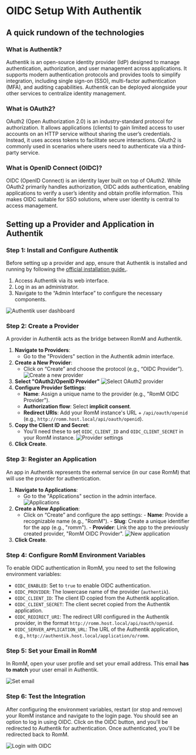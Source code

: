 # OIDC Setup With Authentik

## A quick rundown of the technologies

### What is Authentik?

Authentik is an open-source identity provider (IdP) designed to manage authentication, authorization, and user management across applications. It supports modern authentication protocols and provides tools to simplify integration, including single sign-on (SSO), multi-factor authentication (MFA), and auditing capabilities. Authentik can be deployed alongside your other services to centralize identity management.

### What is OAuth2?

OAuth2 (Open Authorization 2.0) is an industry-standard protocol for authorization. It allows applications (clients) to gain limited access to user accounts on an HTTP service without sharing the user’s credentials. Instead, it uses access tokens to facilitate secure interactions. OAuth2 is commonly used in scenarios where users need to authenticate via a third-party service.

### What is OpenID Connect (OIDC)?

OIDC (OpenID Connect) is an identity layer built on top of OAuth2. While OAuth2 primarily handles authorization, OIDC adds authentication, enabling applications to verify a user’s identity and obtain profile information. This makes OIDC suitable for SSO solutions, where user identity is central to access management.

## Setting up a Provider and Application in Authentik

### Step 1: Install and Configure Authentik

Before setting up a provider and app, ensure that Authentik is installed and running by following the [official installation guide.](https://docs.goauthentik.io/docs/install-config/install/docker-compose).

1. Access Authentik via its web interface.
2. Log in as an administrator.
3. Navigate to the “Admin Interface” to configure the necessary components.

![Authentik user dashboard](../resources/authentik/1-user-dashboard.png)

### Step 2: Create a Provider

A provider in Authentik acts as the bridge between RomM and Authentik.

1. **Navigate to Providers**:
    - Go to the "Providers" section in the Authentik admin interface.
2. **Create a New Provider**:
    - Click on “Create” and choose the protocol (e.g., “OIDC Provider”).
      ![Create a new provider](../resources/authentik/2-create-provider.png)
3. **Select "OAuth2/OpenID Provider"**
   ![Select OAuth2 provider](../resources/authentik/3-new-provider.png)
4. **Configure Provider Settings**:
    - **Name**: Assign a unique name to the provider (e.g., "RomM OIDC Provider").
    - **Authorization flow**: Select **implicit consent**.
    - **Redirect URIs**: Add your RomM instance's URL + `/api/oauth/openid` (e.g., `http://romm.host.local/api/oauth/openid`).
5. **Copy the Client ID and Secret**:
    - You'll need these to set `OIDC_CLIENT_ID` and `OIDC_CLIENT_SECRET` in your RomM instance.
      ![Provider settings](../resources/authentik/4-provider-secrets.png)
6. **Click Create**.

### Step 3: Register an Application

An app in Authentik represents the external service (in our case RomM) that will use the provider for authentication.

1. **Navigate to Applications**:
    - Go to the "Applications" section in the admin interface.
      ![Applications](../resources/authentik/5-applications.png)
2. **Create a New Application**:
    - Click on “Create” and configure the app settings: - **Name**: Provide a recognizable name (e.g., "RomM"). - **Slug**: Create a unique identifier for the app (e.g., "romm"). - **Provider**: Link the app to the previously created provider, "RomM OIDC Provider".
      ![New application](../resources/authentik/6-new-application.png)
3. **Click Create**.

### Step 4: Configure RomM Environment Variables

To enable OIDC authentication in RomM, you need to set the following environment variables:

- `OIDC_ENABLED`: Set to `true` to enable OIDC authentication.
- `OIDC_PROVIDER`: The lowercase name of the provider (`authentik`).
- `OIDC_CLIENT_ID`: The client ID copied from the Authentik application.
- `OIDC_CLIENT_SECRET`: The client secret copied from the Authentik application.
- `OIDC_REDIRECT_URI`: The redirect URI configured in the Authentik provider, in the format `http://romm.host.local/api/oauth/openid`.
- `OIDC_SERVER_APPLICATION_URL`: The URL of the Authentik application, e.g., `http://authentik.host.local/application/o/romm`.

### Step 5: Set your Email in RomM

In RomM, open your user profile and set your email address. This email **has to match** your user email in Authentik.

![Set email](../resources/authentik/7-user-profile.png)

### Step 6: Test the Integration

After configuring the environment variables, restart (or stop and remove) your RomM instance and navigate to the login page. You should see an option to log in using OIDC. Click on the OIDC button, and you'll be redirected to Authentik for authentication. Once authenticated, you'll be redirected back to RomM.

![Login with OIDC](../resources/authentik/8-romm-login.png)
